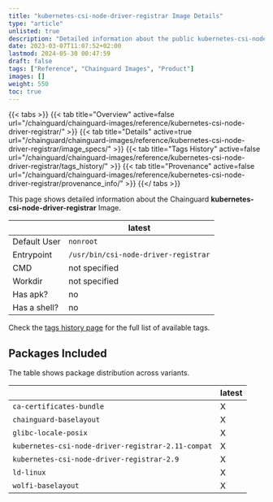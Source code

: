 ```yaml
---
title: "kubernetes-csi-node-driver-registrar Image Details"
type: "article"
unlisted: true
description: "Detailed information about the public kubernetes-csi-node-driver-registrar Chainguard Image."
date: 2023-03-07T11:07:52+02:00
lastmod: 2024-05-30 00:47:59
draft: false
tags: ["Reference", "Chainguard Images", "Product"]
images: []
weight: 550
toc: true
---
```


{{< tabs >}}
{{< tab title="Overview" active=false url="/chainguard/chainguard-images/reference/kubernetes-csi-node-driver-registrar/" >}}
{{< tab title="Details" active=true url="/chainguard/chainguard-images/reference/kubernetes-csi-node-driver-registrar/image_specs/" >}}
{{< tab title="Tags History" active=false url="/chainguard/chainguard-images/reference/kubernetes-csi-node-driver-registrar/tags_history/" >}}
{{< tab title="Provenance" active=false url="/chainguard/chainguard-images/reference/kubernetes-csi-node-driver-registrar/provenance_info/" >}}
{{</ tabs >}}

This page shows detailed information about the Chainguard **kubernetes-csi-node-driver-registrar** Image.

|              | latest                               |
|--------------|--------------------------------------|
| Default User | `nonroot`                            |
| Entrypoint   | `/usr/bin/csi-node-driver-registrar` |
| CMD          | not specified                        |
| Workdir      | not specified                        |
| Has apk?     | no                                   |
| Has a shell? | no                                   |

Check the [tags history page](/chainguard/chainguard-images/reference/kubernetes-csi-node-driver-registrar/tags_history/) for the full list of available tags.

## Packages Included
The table shows package distribution across variants.

|                                                    | latest |
|----------------------------------------------------|--------|
| `ca-certificates-bundle`                           | X      |
| `chainguard-baselayout`                            | X      |
| `glibc-locale-posix`                               | X      |
| `kubernetes-csi-node-driver-registrar-2.11-compat` | X      |
| `kubernetes-csi-node-driver-registrar-2.9`         | X      |
| `ld-linux`                                         | X      |
| `wolfi-baselayout`                                 | X      |

